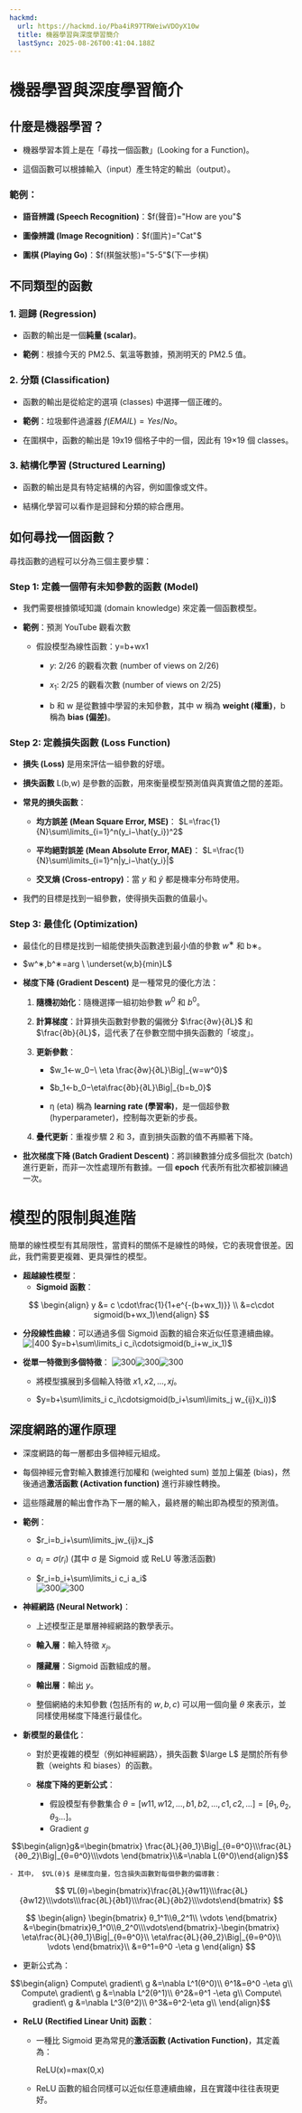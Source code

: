 ```yaml
---
hackmd:
  url: https://hackmd.io/Pba4iR97TRWeiwVDOyX10w
  title: 機器學習與深度學習簡介
  lastSync: 2025-08-26T00:41:04.188Z
---
```

# 機器學習與深度學習簡介
## 什麼是機器學習？

- 機器學習本質上是在「尋找一個函數」(Looking for a Function)。
    
- 這個函數可以根據輸入（input）產生特定的輸出（output）。
    

### 範例：

- **語音辨識 (Speech Recognition)**：$f(聲音)="How are you"$  
    
- **圖像辨識 (Image Recognition)**：$f(圖片)="Cat"$ 
    
- **圍棋 (Playing Go)**：$f(棋盤狀態)="5-5"$(下一步棋)
    

## 不同類型的函數

### 1. **迴歸 (Regression)**

- 函數的輸出是一個**純量 (scalar)**。
    
- **範例**：根據今天的 PM2.5、氣溫等數據，預測明天的 PM2.5 值。
    

### 2. **分類 (Classification)**

- 函數的輸出是從給定的選項 (classes) 中選擇一個正確的。
    
- **範例**：垃圾郵件過濾器 $f(EMAIL)=Yes/No$。
    
- 在圍棋中，函數的輸出是 19x19 個格子中的一個，因此有 19×19 個 classes。
    

### 3. **結構化學習 (Structured Learning)**

- 函數的輸出是具有特定結構的內容，例如圖像或文件。
    
- 結構化學習可以看作是迴歸和分類的綜合應用。
    

## 如何尋找一個函數？

尋找函數的過程可以分為三個主要步驟：

### **Step 1: 定義一個帶有未知參數的函數 (Model)**

- 我們需要根據領域知識 (domain knowledge) 來定義一個函數模型。
    
- **範例**：預測 YouTube 觀看次數
    
    - 假設模型為線性函數：y=b+wx1​  
        
        - $y$: 2/26 的觀看次數 (number of views on 2/26)
            
        - $x_1$​: 2/25 的觀看次數 (number of views on 2/25)
            
        - b 和 w 是從數據中學習的未知參數，其中 w 稱為 **weight (權重)**，b 稱為 **bias (偏差)**。
            

### **Step 2: 定義損失函數 (Loss Function)**

- **損失 (Loss)** 是用來評估一組參數的好壞。
    
- **損失函數** L(b,w) 是參數的函數，用來衡量模型預測值與真實值之間的差距。
    
- **常見的損失函數**：
    
    - **均方誤差 (Mean Square Error, MSE)**： $L=\frac{1}{N}\sum\limits_{i=1}^n ​(y_i​−\hat{y_i}​)^2$
        
    - **平均絕對誤差 (Mean Absolute Error, MAE)**： $L=\frac{1}{N}\sum\limits_{i=1}^n ​|y_i​−\hat{y_i}​|$
        
    - **交叉熵 (Cross-entropy)**：當 $y$ 和 $\hat y$​ 都是機率分布時使用。
        
- 我們的目標是找到一組參數，使得損失函數的值最小。
    

### **Step 3: 最佳化 (Optimization)**

- 最佳化的目標是找到一組能使損失函數達到最小值的參數 $w^∗$ 和 b∗。
    
- $w^∗,b^∗=arg \ \underset{w,b}{min} ​L​$
    
- **梯度下降 (Gradient Descent)** 是一種常見的優化方法：
    
    1. **隨機初始化**：隨機選擇一組初始參數 $w^0$ 和 $b^0$。
        
    2. **計算梯度**：計算損失函數對參數的偏微分 $\frac{∂w}{∂L}​$ 和 $\frac{∂b}{∂L}$​，這代表了在參數空間中損失函數的「坡度」。
        
    3. **更新參數**：
        
        - $w_1←w_0−\ \eta \frac{∂w}{∂L}​\Big|_{w=w^0}​$
            
        - $b_1←b_0−\eta\frac{∂b}{∂L}​\Big|_{b=b_0}​$
            
        - η (eta) 稱為 **learning rate (學習率)**，是一個超參數 (hyperparameter)，控制每次更新的步長。
            
    4. **疊代更新**：重複步驟 2 和 3，直到損失函數的值不再顯著下降。
        
- **批次梯度下降 (Batch Gradient Descent)**：將訓練數據分成多個批次 (batch) 進行更新，而非一次性處理所有數據。一個 **epoch** 代表所有批次都被訓練過一次。
    

# 模型的限制與進階

簡單的線性模型有其局限性，當資料的關係不是線性的時候，它的表現會很差。因此，我們需要更複雜、更具彈性的模型。

- **超越線性模型**：
	- **Sigmoid 函數**：  

$$
\begin{align}
y &= c \cdot\frac{1}{1+e^{-(b+wx_1)}} \\
&=c\cdot sigmoid(b+wx_1)\end{align}
$$

- **分段線性曲線**：可以通過多個 Sigmoid 函數的組合來近似任意連續曲線。  
        ![|400](attachments/Pastedimage20250825200832.png)
        $y=b+\sum\limits_i ​c_i\cdot ​sigmoid(b_i​+w_i​x_1​)$

- **從單一特徵到多個特徵**：
    ![300](attachments/Pasted%20image%2020250823151832.png)![300](attachments/Pasted%20image%2020250823151850.png)![300](attachments/Pasted%20image%2020250823151923.png)
    - 將模型擴展到多個輸入特徵 $x1​,x2​,…,xj$​。
        
    - $y=b+\sum\limits_i ​c_i\cdot ​sigmoid(b_i​+\sum\limits_j w_{ij}x_i)​)$
## **深度網路的運作原理**

- 深度網路的每一層都由多個神經元組成。
    
- 每個神經元會對輸入數據進行加權和 (weighted sum) 並加上偏差 (bias)，然後通過**激活函數 (Activation function)** 進行非線性轉換。
    
- 這些隱藏層的輸出會作為下一層的輸入，最終層的輸出即為模型的預測值。
    
- **範例**：
    
    - $r_i​=b_i​+\sum\limits_j ​w_{ij}​x_j​$
        
    - $a_i​=σ(r_i​)$ (其中 σ 是 Sigmoid 或 ReLU 等激活函數)
        
    - $r_i​=b_i​+\sum\limits_i c_i a_i$​  
    ![300](attachments/Pasted%20image%2020250823152019.png)![300](attachments/Pasted%20image%2020250823152029.png)
- **神經網路 (Neural Network)**：
    
    - 上述模型正是單層神經網路的數學表示。
        
    - **輸入層**：輸入特徵 $x_j$​。
        
    - **隱藏層**：Sigmoid 函數組成的層。
        
    - **輸出層**：輸出 $y$。
    - 整個網絡的未知參數 (包括所有的 $w,b,c$) 可以用一個向量 $θ$ 來表示，並同樣使用梯度下降進行最佳化。

- **新模型的最佳化**：
    
    - 對於更複雜的模型（例如神經網路），損失函數 $\large L$ 是關於所有參數（weights 和 biases）的函數。
        
    - **梯度下降的更新公式**：
        - 假設模型有參數集合 $θ=[w11​,w12​,…,b1​,b2​,…,c1​,c2​,…]=[θ_1,θ_2,θ_3...]$。
        - Gradient  $g$

$$\begin{align}g&=\begin{bmatrix} \frac{∂L}{∂θ_1}\Big|_{θ=θ^0}\\\frac{∂L}{∂θ_2}\Big|_{θ=θ^0}\\\vdots \end{bmatrix}\\&=\nabla L(θ^0)\end{align}$$

	- 其中， $∇L(θ)$ 是梯度向量，包含損失函數對每個參數的偏導數：  
	          
$$
∇L(θ)=\begin{bmatrix}​\frac{∂L}{∂w11}\\\frac{∂L}{∂w12}\\\vdots\\\frac{∂L}{∂b1}\\​​\frac{∂L}{∂b2}\\\vdots​\end{bmatrix}
$$

$$
\begin{align}
\begin{bmatrix}
θ_1^1\\θ_2^1\\
\vdots
\end{bmatrix}
&=\begin{bmatrix}θ_1^0\\θ_2^0\\\vdots\end{bmatrix}-\begin{bmatrix} \eta\frac{∂L}{∂θ_1}\Big|_{θ=θ^0}\\
\eta\frac{∂L}{∂θ_2}\Big|_{θ=θ^0}\\
\vdots \end{bmatrix}\\
&=θ^1=θ^0 -\eta g
\end{align}
$$


- 更新公式為：

$$\begin{align}
Compute\ gradient\ g &=\nabla L^1(θ^0)\\
θ^1&=θ^0 -\eta g\\
Compute\ gradient\ g &=\nabla L^2(θ^1)\\
θ^2&=θ^1 -\eta g\\
Compute\ gradient\ g &=\nabla L^3(θ^2)\\
θ^3&=θ^2-\eta g\\
\end{align}$$

- **ReLU (Rectified Linear Unit) 函數**：
    
    - 一種比 Sigmoid 更為常見的**激活函數 (Activation Function)**，其定義為：  
        
        ReLU(x)=max(0,x)
    - ReLU 函數的組合同樣可以近似任意連續曲線，且在實踐中往往表現更好。
